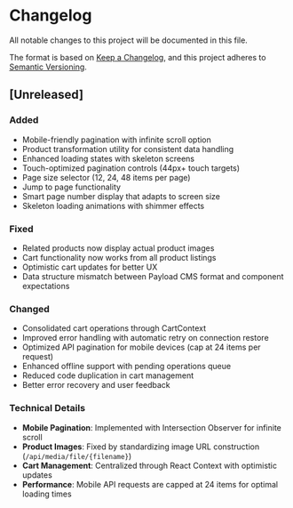 # Changelog

All notable changes to this project will be documented in this file.

The format is based on [Keep a Changelog](https://keepachangelog.com/en/1.0.0/),
and this project adheres to [Semantic Versioning](https://semver.org/spec/v2.0.0.html).

## [Unreleased]

### Added
- Mobile-friendly pagination with infinite scroll option
- Product transformation utility for consistent data handling
- Enhanced loading states with skeleton screens
- Touch-optimized pagination controls (44px+ touch targets)
- Page size selector (12, 24, 48 items per page)
- Jump to page functionality
- Smart page number display that adapts to screen size
- Skeleton loading animations with shimmer effects

### Fixed
- Related products now display actual product images
- Cart functionality now works from all product listings
- Optimistic cart updates for better UX
- Data structure mismatch between Payload CMS format and component expectations

### Changed
- Consolidated cart operations through CartContext
- Improved error handling with automatic retry on connection restore
- Optimized API pagination for mobile devices (cap at 24 items per request)
- Enhanced offline support with pending operations queue
- Reduced code duplication in cart management
- Better error recovery and user feedback

### Technical Details
- **Mobile Pagination**: Implemented with Intersection Observer for infinite scroll
- **Product Images**: Fixed by standardizing image URL construction (`/api/media/file/{filename}`)
- **Cart Management**: Centralized through React Context with optimistic updates
- **Performance**: Mobile API requests are capped at 24 items for optimal loading times
